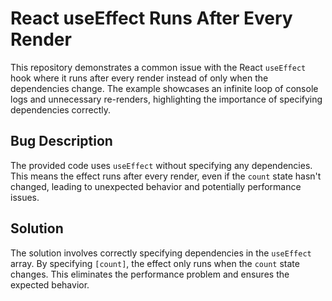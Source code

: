 # React useEffect Runs After Every Render
This repository demonstrates a common issue with the React `useEffect` hook where it runs after every render instead of only when the dependencies change.  The example showcases an infinite loop of console logs and unnecessary re-renders, highlighting the importance of specifying dependencies correctly.

## Bug Description
The provided code uses `useEffect` without specifying any dependencies.  This means the effect runs after every render, even if the `count` state hasn't changed, leading to unexpected behavior and potentially performance issues.

## Solution
The solution involves correctly specifying dependencies in the `useEffect` array. By specifying `[count]`, the effect only runs when the `count` state changes. This eliminates the performance problem and ensures the expected behavior.